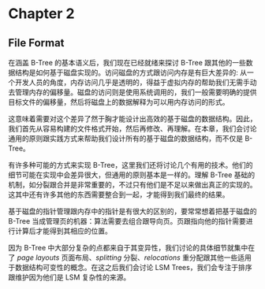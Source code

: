 # Chapter 2

## File Format

在涵盖 B-Tree 的基本语义后，我们现在已经就绪来探讨 B-Tree 跟其他的一些数据结构是如何基于磁盘实现的。访问磁盘的方式跟访问内存是有巨大差异的: 从一个开发人员的角度，内存访问几乎是透明的，得益于虚拟内存的帮助我们无需手动去管理内存的偏移量。磁盘的访问则是使用系统调用的，我们一般需要明确的提供目标文件的偏移量，然后将磁盘上的数据解释为可以用内存访问的形式。

这意味着需要对这个差异了然于胸才能设计出高效的基于磁盘的数据结构。因此，我们首先从容易构建的文件格式开始，然后再修改、再理解。在本章，我们会讨论通用的原则跟实践方式来帮助我们设计所有的基于磁盘的数据结构，而不仅是 B-Tree。

有许多种可能的方式来实现 B-Tree，这里我们还将讨论几个有用的技术。他们的细节可能在实现中会差异很大，但通用的原则基本是一样的。理解 B-Tree 基础的机制，如分裂跟合并是非常重要的，不过只有他们是不足以来做出真正的实现的。这其中还有许多其他的东西需要整合到一起，才能得到我们最终的结果。

基于磁盘的指针管理跟内存中的指针是有很大的区别的，要常常想着把基于磁盘的 B-Tree 当成管理页的机器：算法需要去组合跟导向页。页跟指向他的指针需要进行计算后才能得到其相应的位置。

因为 B-Tree 中大部分复杂的点都来自于其变异性，我们讨论的具体细节就集中在了 *page layouts* 页面布局、*splitting* 分裂、*relocations* 重分配跟其他一些适用于数据结构可变性的概念。在这之后我们会讨论 LSM Trees，我们会专注于排序跟维护因为他们是 LSM 复杂性的来源。

